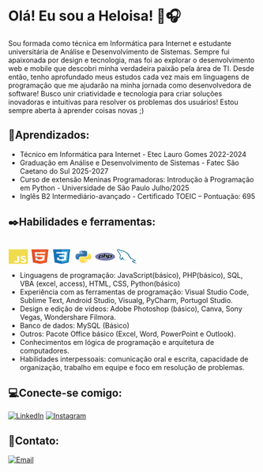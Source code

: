 # Olá! Eu sou a Heloisa! 🧋🎧

Sou formada como técnica em Informática para Internet e estudante universitária de Análise e Desenvolvimento de Sistemas. Sempre fui apaixonada por design e tecnologia, mas foi ao explorar o desenvolvimento web e mobile que descobri minha verdadeira paixão pela área de TI. Desde então, tenho aprofundado meus estudos cada vez mais em linguagens de programação que me ajudarão na minha jornada como desenvolvedora de software! Busco unir criatividade e tecnologia para criar soluções inovadoras e intuitivas para resolver os problemas dos usuários! Estou sempre aberta à aprender coisas novas ;)

## 📓Aprendizados:
- Técnico em Informática para Internet - Etec Lauro Gomes 2022-2024
- Graduação em Análise e Desenvolvimento de Sistemas - Fatec São Caetano do Sul 2025-2027
- Curso de extensão Meninas Programadoras: Introdução à Programação em Python - Universidade de São Paulo Julho/2025
- Inglês B2 Intermediário-avançado - Certificado TOEIC – Pontuação: 695

## ✒️Habilidades e ferramentas:
<div style="display: inline_block"><br>
  <img align="center" alt="Helo-JavaScript" height="30" width="40" src="https://raw.githubusercontent.com/devicons/devicon/master/icons/javascript/javascript-plain.svg">
  <img align="center" alt="Helo-HTML" height="30" width="40" src="https://raw.githubusercontent.com/devicons/devicon/master/icons/html5/html5-original.svg">
  <img align="center" alt="Helo-CSS" height="30" width="40" src="https://raw.githubusercontent.com/devicons/devicon/master/icons/css3/css3-original.svg">
  <img align="center" alt="Helo-Python" height="30" width="40" src="https://raw.githubusercontent.com/devicons/devicon/master/icons/python/python-original.svg">
   <img align="center" alt="Helo-PHP" height="30" width="40" src="https://raw.githubusercontent.com/devicons/devicon/master/icons/php/php-original.svg">
  <img align="center" alt="Helo-SQL" height="30" width="40" src="https://raw.githubusercontent.com/devicons/devicon/master/icons/mysql/mysql-original.svg">
</div>

- Linguagens de programação: JavaScript(básico), PHP(básico), SQL, VBA (excel, access), HTML, CSS, Python(básico)
- Experiência com as ferramentas de programação: Visual Studio Code, Sublime Text, Android Studio, Visualg, PyCharm, Portugol Studio.
- Design e edição de vídeos: Adobe Photoshop (básico), Canva, Sony Vegas, Wondershare Filmora.
- Banco de dados: MySQL (Básico)
- Outros: Pacote Office básico (Excel, Word, PowerPoint e Outlook).
- Conhecimentos em lógica de programação e arquitetura de computadores.
- Habilidades interpessoais: comunicação oral e escrita, capacidade de organização, trabalho em equipe e foco em resolução de problemas.

## 💻Conecte-se comigo:
[![LinkedIn](https://img.shields.io/badge/in/heloisacadenasmaciel-fff?style=flat&logo=linkedin&logoColor=FFFFFF&labelColor=8b7bdf)](https://www.linkedin.com/in/heloisa-cadenas-maciel/)
[![Instagram](https://img.shields.io/badge/@heloiisz-fff?style=flat&logo=instagram&logoColor=FFFFFF&labelColor=8b7bdf)](https://www.instagram.com/heloiisz/)

## 📩Contato:
[![Email](https://img.shields.io/badge/heloisacadenas36@gmail.com-fff?style=flat&logo=e-mail&logoColor=FFFFFF&labelColor=8b7bdf)](mailto:heloisacadenas36@gmail.com)
